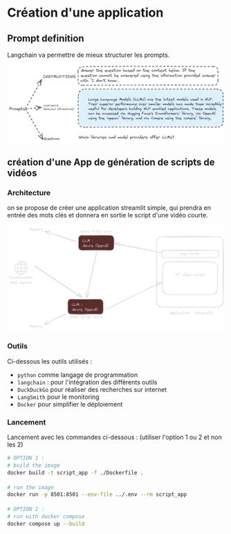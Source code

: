 # Création d'une application

## Prompt definition

Langchain va permettre de mieux structurer les prompts.

![Prompt components](../report/prompt_components.png)

## création d'une App de génération de scripts de vidéos
### Architecture

on se propose de créer une application streamlit simple, qui prendra en entrée des mots clés et donnera en sortie le script d'une vidéo courte.

![alt text](image.png)


### Outils

Ci-dessous les outils utilisés :

* `python` comme langage de programmation
* `langchain` : pour l'intégration des différents outils
* `DuckDuckGo` pour réaliser des recherches sur internet
* `LangSmith` pour le monitoring
* `Docker` pour simplifier le déploiement

### Lancement

Lancement avec les commandes ci-dessous : (utiliser l'option 1 ou 2 et non les 2)

```sh
# OPTION 1 :
# build the image
docker build -t script_app -f ./Dockerfile .

# run the image
docker run -p 8501:8501 --env-file ../.env --rm script_app

# OPTION 2 :
# run with docker compose
docker compose up --build
```